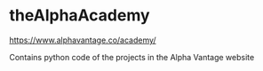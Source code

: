 # theAlphaAcademy
https://www.alphavantage.co/academy/

Contains python code of the projects in the Alpha Vantage website
